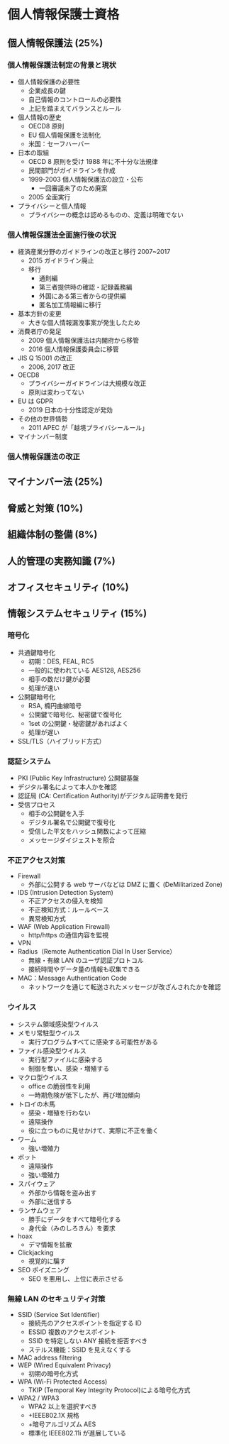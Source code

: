 # 個人情報保護士資格

## 個人情報保護法 (25%)

### 個人情報保護法制定の背景と現状

- 個人情報保護の必要性
  - 企業成長の鍵
  - 自己情報のコントロールの必要性
  - 上記を踏まえてバランスとルール
- 個人情報の歴史
  - OECD8 原則
  - EU 個人情報保護を法制化
  - 米国：セーフハーバー
- 日本の取組
  - OECD 8 原則を受け 1988 年に不十分な法規律
  - 民間部門がガイドラインを作成
  - 1999-2003 個人情報保護法の設立・公布
    - 一回審議未了のため廃案
  - 2005 全面実行
- プライバシーと個人情報
  - プライバシーの概念は認めるものの、定義は明確でない

### 個人情報保護法全面施行後の状況

- 経済産業分野のガイドラインの改正と移行 2007~2017
  - 2015 ガイドライン廃止
  - 移行
    - 通則編
    - 第三者提供時の確認・記録義務編
    - 外国にある第三者からの提供編
    - 匿名加工情報編に移行
- 基本方針の変更
  - 大きな個人情報漏洩事案が発生したため
- 消費者庁の発足
  - 2009 個人情報保護法は内閣府から移管
  - 2016 個人情報保護委員会に移管
- JIS Q 15001 の改正
  - 2006, 2017 改正
- OECD8
  - プライバシーガイドラインは大規模な改正
  - 原則は変わってない
- EU は GDPR
  - 2019 日本の十分性認定が発効
- その他の世界情勢
  - 2011 APEC が「越境プライバシールール」
- マイナンバー制度

### 個人情報保護法の改正

## マイナンバー法 (25%)

## 脅威と対策 (10%)

## 組織体制の整備 (8%)

## 人的管理の実務知識 (7%)

## オフィスセキュリティ (10%)

## 情報システムセキュリティ (15%)

### 暗号化

- 共通鍵暗号化
  - 初期：DES, FEAL, RC5
  - 一般的に使われている AES128, AES256
  - 相手の数だけ鍵が必要
  - 処理が速い
- 公開鍵暗号化
  - RSA, 橢円曲線暗号
  - 公開鍵で暗号化、秘密鍵で復号化
  - 1set の公開鍵・秘密鍵があればよく
  - 処理が遅い
- SSL/TLS（ハイブリッド方式）

### 認証システム

- PKI (Public Key Infrastructure) 公開鍵基盤
- デジタル署名によって本人かを確認
- 認証局 (CA: Certification Authority)がデジタル証明書を発行
- 受信プロセス
  - 相手の公開鍵を入手
  - デジタル署名で公開鍵で復号化
  - 受信した平文をハッシュ関数によって圧縮
  - メッセージダイジェストを照合

### 不正アクセス対策

- Firewall
  - 外部に公開する web サーバなどは DMZ に置く (DeMilitarized Zone)
- IDS (Intrusion Detection System)
  - 不正アクセスの侵入を検知
  - 不正検知方式：ルールベース
  - 異常検知方式
- WAF (Web Application Firewall)
  - http/https の通信内容を監視
- VPN
- Radius（Remote Authentication Dial In User Service）
  - 無線・有線 LAN のユーザ認証プロトコル
  - 接続時間やデータ量の情報も収集できる
- MAC：Message Authentication Code
  - ネットワークを通じて転送されたメッセージが改ざんされたかを確認

### ウイルス

- システム領域感染型ウイルス
- メモリ常駐型ウイルス
  - 実行プログラムすべてに感染する可能性がある
- ファイル感染型ウイルス
  - 実行型ファイルに感染する
  - 制御を奪い、感染・増殖する
- マクロ型ウイルス
  - office の脆弱性を利用
  - 一時期危険が低下したが、再び増加傾向
- トロイの木馬
  - 感染・増殖を行わない
  - 遠隔操作
  - 役に立つものに見せかけて、実際に不正を働く
- ワーム
  - 強い増殖力
- ボット
  - 遠隔操作
  - 強い増殖力
- スパイウェア
  - 外部から情報を盗み出す
  - 外部に送信する
- ランサムウェア
  - 勝手にデータをすべて暗号化する
  - 身代金（みのしろきん）を要求
- hoax
  - デマ情報を拡散
- Clickjacking
  - 視覚的に騙す
- SEO ポイズニング
  - SEO を悪用し、上位に表示させる

### 無線 LAN のセキュリティ対策

- SSID (Service Set Identifier)
  - 接続先のアクセスポイントを指定する ID
  - ESSID 複数のアクセスポイント
  - SSID を特定しない ANY 接続を拒否すべき
  - ステルス機能：SSID を見えなくする
- MAC address filtering
- WEP (Wired Equivalent Privacy)
  - 初期の暗号化方式
- WPA (Wi-Fi Protected Access)
  - TKIP (Temporal Key Integrity Protocol)による暗号化方式
- WPA2 / WPA3
  - WPA2 以上を選択すべき
  - +IEEE802.1X 規格
  - +暗号アルゴリズム AES
  - 標準化 IEEE802.11i が進展している
